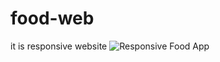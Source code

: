 # food-web
it is responsive website
![Responsive Food App](https://user-images.githubusercontent.com/55646472/80912692-6937e580-8d5c-11ea-9604-6cd67a4adb08.png)
